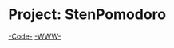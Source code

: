 
# Project: StenPomodoro

[-Code-](<https://github.com/St-ton/stenpomodoro/tree/master/src>)
[-WWW-](<https://st-ton.github.io/stenpomodoro/>)
